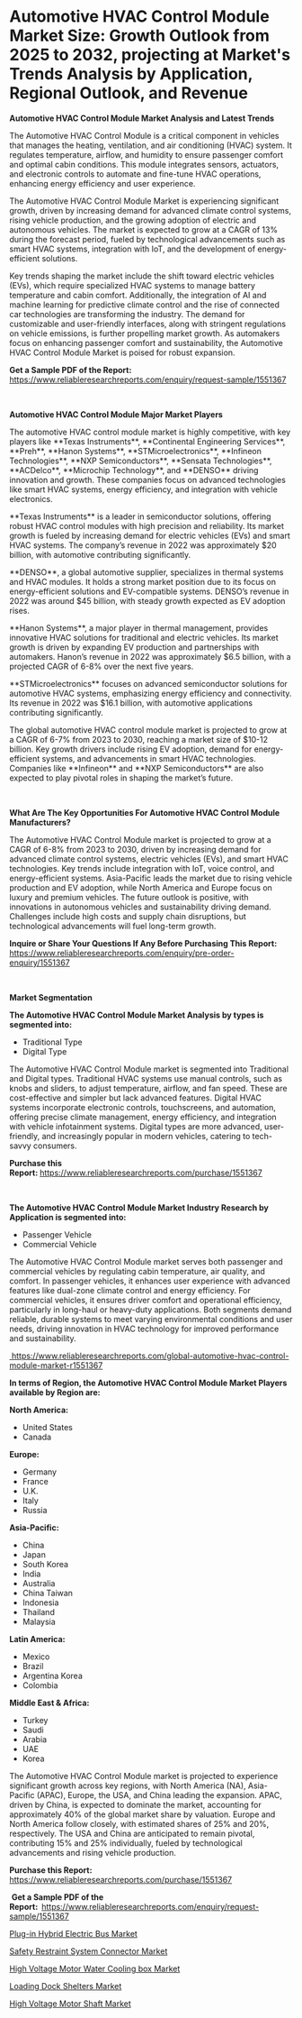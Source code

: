 <p><h1>Automotive HVAC Control Module Market Size: Growth Outlook from 2025 to 2032, projecting at Market's Trends Analysis by Application, Regional Outlook, and Revenue</h1></p><p><strong>Automotive HVAC Control Module Market Analysis and Latest Trends</strong></p>
<p><p>The Automotive HVAC Control Module is a critical component in vehicles that manages the heating, ventilation, and air conditioning (HVAC) system. It regulates temperature, airflow, and humidity to ensure passenger comfort and optimal cabin conditions. This module integrates sensors, actuators, and electronic controls to automate and fine-tune HVAC operations, enhancing energy efficiency and user experience.</p><p>The Automotive HVAC Control Module Market is experiencing significant growth, driven by increasing demand for advanced climate control systems, rising vehicle production, and the growing adoption of electric and autonomous vehicles. The market is expected to grow at a CAGR of 13% during the forecast period, fueled by technological advancements such as smart HVAC systems, integration with IoT, and the development of energy-efficient solutions.</p><p>Key trends shaping the market include the shift toward electric vehicles (EVs), which require specialized HVAC systems to manage battery temperature and cabin comfort. Additionally, the integration of AI and machine learning for predictive climate control and the rise of connected car technologies are transforming the industry. The demand for customizable and user-friendly interfaces, along with stringent regulations on vehicle emissions, is further propelling market growth. As automakers focus on enhancing passenger comfort and sustainability, the Automotive HVAC Control Module Market is poised for robust expansion.</p></p>
<p><strong>Get a Sample PDF of the Report:&nbsp;</strong> <a href="https://www.reliableresearchreports.com/enquiry/request-sample/1551367?utm_campaign=24&utm_medium=2&utm_source=Github&utm_content=ia&utm_term=23012025&utm_id=automotive-hvac-control-module">https://www.reliableresearchreports.com/enquiry/request-sample/1551367</a></p>
<p>&nbsp;</p>
<p><strong>Automotive HVAC Control Module Major Market Players</strong></p>
<p><p>The automotive HVAC control module market is highly competitive, with key players like **Texas Instruments**, **Continental Engineering Services**, **Preh**, **Hanon Systems**, **STMicroelectronics**, **Infineon Technologies**, **NXP Semiconductors**, **Sensata Technologies**, **ACDelco**, **Microchip Technology**, and **DENSO** driving innovation and growth. These companies focus on advanced technologies like smart HVAC systems, energy efficiency, and integration with vehicle electronics.</p><p>**Texas Instruments** is a leader in semiconductor solutions, offering robust HVAC control modules with high precision and reliability. Its market growth is fueled by increasing demand for electric vehicles (EVs) and smart HVAC systems. The company’s revenue in 2022 was approximately $20 billion, with automotive contributing significantly.</p><p>**DENSO**, a global automotive supplier, specializes in thermal systems and HVAC modules. It holds a strong market position due to its focus on energy-efficient solutions and EV-compatible systems. DENSO’s revenue in 2022 was around $45 billion, with steady growth expected as EV adoption rises.</p><p>**Hanon Systems**, a major player in thermal management, provides innovative HVAC solutions for traditional and electric vehicles. Its market growth is driven by expanding EV production and partnerships with automakers. Hanon’s revenue in 2022 was approximately $6.5 billion, with a projected CAGR of 6-8% over the next five years.</p><p>**STMicroelectronics** focuses on advanced semiconductor solutions for automotive HVAC systems, emphasizing energy efficiency and connectivity. Its revenue in 2022 was $16.1 billion, with automotive applications contributing significantly.</p><p>The global automotive HVAC control module market is projected to grow at a CAGR of 6-7% from 2023 to 2030, reaching a market size of $10-12 billion. Key growth drivers include rising EV adoption, demand for energy-efficient systems, and advancements in smart HVAC technologies. Companies like **Infineon** and **NXP Semiconductors** are also expected to play pivotal roles in shaping the market’s future.</p></p>
<p>&nbsp;</p>
<p><strong>What Are The Key Opportunities For Automotive HVAC Control Module Manufacturers?</strong></p>
<p><p>The Automotive HVAC Control Module market is projected to grow at a CAGR of 6-8% from 2023 to 2030, driven by increasing demand for advanced climate control systems, electric vehicles (EVs), and smart HVAC technologies. Key trends include integration with IoT, voice control, and energy-efficient systems. Asia-Pacific leads the market due to rising vehicle production and EV adoption, while North America and Europe focus on luxury and premium vehicles. The future outlook is positive, with innovations in autonomous vehicles and sustainability driving demand. Challenges include high costs and supply chain disruptions, but technological advancements will fuel long-term growth.</p></p>
<p><strong>Inquire or Share Your Questions If Any Before Purchasing This Report:</strong> <a href="https://www.reliableresearchreports.com/enquiry/pre-order-enquiry/1551367?utm_campaign=24&utm_medium=2&utm_source=Github&utm_content=ia&utm_term=23012025&utm_id=automotive-hvac-control-module">https://www.reliableresearchreports.com/enquiry/pre-order-enquiry/1551367</a></p>
<p>&nbsp;</p>
<p><strong>Market Segmentation</strong></p>
<p><strong>The Automotive HVAC Control Module Market Analysis by types is segmented into:</strong></p>
<p><ul><li>Traditional Type</li><li>Digital Type</li></ul></p>
<p><p>The Automotive HVAC Control Module market is segmented into Traditional and Digital types. Traditional HVAC systems use manual controls, such as knobs and sliders, to adjust temperature, airflow, and fan speed. These are cost-effective and simpler but lack advanced features. Digital HVAC systems incorporate electronic controls, touchscreens, and automation, offering precise climate management, energy efficiency, and integration with vehicle infotainment systems. Digital types are more advanced, user-friendly, and increasingly popular in modern vehicles, catering to tech-savvy consumers.</p></p>
<p><strong>Purchase this Report:&nbsp;</strong><a href="https://www.reliableresearchreports.com/purchase/1551367?utm_campaign=24&utm_medium=2&utm_source=Github&utm_content=ia&utm_term=23012025&utm_id=automotive-hvac-control-module">https://www.reliableresearchreports.com/purchase/1551367</a></p>
<p>&nbsp;</p>
<p><strong>The Automotive HVAC Control Module Market Industry Research by Application is segmented into:</strong></p>
<p><ul><li>Passenger Vehicle</li><li>Commercial Vehicle</li></ul></p>
<p><p>The Automotive HVAC Control Module market serves both passenger and commercial vehicles by regulating cabin temperature, air quality, and comfort. In passenger vehicles, it enhances user experience with advanced features like dual-zone climate control and energy efficiency. For commercial vehicles, it ensures driver comfort and operational efficiency, particularly in long-haul or heavy-duty applications. Both segments demand reliable, durable systems to meet varying environmental conditions and user needs, driving innovation in HVAC technology for improved performance and sustainability.</p></p>
<p><a href="https://www.reliableresearchreports.com/global-automotive-hvac-control-module-market-r1551367?utm_campaign=24&utm_medium=2&utm_source=Github&utm_content=ia&utm_term=23012025&utm_id=automotive-hvac-control-module">&nbsp;https://www.reliableresearchreports.com/global-automotive-hvac-control-module-market-r1551367</a></p>
<p><strong>In terms of Region, the Automotive HVAC Control Module Market Players available by Region are:</strong></p>
<p>
    <p> <strong> North America: </strong>
        <ul>
            <li>United States</li>
            <li>Canada</li>
        </ul>
        </p> 
    <p> <strong> Europe: </strong>
        <ul>
            <li>Germany</li>
            <li>France</li>
            <li>U.K.</li>
            <li>Italy</li>
            <li>Russia</li>
        </ul>
        </p> 
    <p> <strong> Asia-Pacific: </strong>
        <ul>
            <li>China</li>
            <li>Japan</li>
            <li>South Korea</li>
            <li>India</li>
            <li>Australia</li>
            <li>China Taiwan</li>
            <li>Indonesia</li>
            <li>Thailand</li>
            <li>Malaysia</li>
        </ul>
        </p> 
    <p> <strong> Latin America: </strong>
        <ul>
            <li>Mexico</li>
            <li>Brazil</li>
            <li>Argentina Korea</li>
            <li>Colombia</li>
        </ul>
        </p> 
    <p> <strong> Middle East & Africa: </strong>
        <ul>
            <li>Turkey</li>
            <li>Saudi</li>
            <li>Arabia</li>
            <li>UAE</li>
            <li>Korea</li>
        </ul>
    </p>
    </p>
<p><p>The Automotive HVAC Control Module market is projected to experience significant growth across key regions, with North America (NA), Asia-Pacific (APAC), Europe, the USA, and China leading the expansion. APAC, driven by China, is expected to dominate the market, accounting for approximately 40% of the global market share by valuation. Europe and North America follow closely, with estimated shares of 25% and 20%, respectively. The USA and China are anticipated to remain pivotal, contributing 15% and 25% individually, fueled by technological advancements and rising vehicle production.</p></p>
<p><strong>Purchase this Report: </strong><a href="https://www.reliableresearchreports.com/purchase/1551367?utm_campaign=24&utm_medium=2&utm_source=Github&utm_content=ia&utm_term=23012025&utm_id=automotive-hvac-control-module">https://www.reliableresearchreports.com/purchase/1551367</a></p>
<p>&nbsp;<strong>Get a Sample PDF of the Report:&nbsp;&nbsp;</strong><a href="https://www.reliableresearchreports.com/enquiry/request-sample/1551367?utm_campaign=24&utm_medium=2&utm_source=Github&utm_content=ia&utm_term=23012025&utm_id=automotive-hvac-control-module">https://www.reliableresearchreports.com/enquiry/request-sample/1551367</a></p>
<p><strong></strong></p>
<p><p><a href="https://github.com/delindacallegari68/Market-Research-Report-List-1/blob/main/plug-in-hybrid-electric-bus-market.md?utm_campaign=24&utm_medium=2&utm_source=Github&utm_content=ia&utm_term=23012025&utm_id=automotive-hvac-control-module">Plug-in Hybrid Electric Bus Market</a></p><p><a href="https://github.com/klindsey95/Market-Research-Report-List-1/blob/main/safety-restraint-system-connector-market.md?utm_campaign=24&utm_medium=2&utm_source=Github&utm_content=ia&utm_term=23012025&utm_id=automotive-hvac-control-module">Safety Restraint System Connector Market</a></p><p><a href="https://www.linkedin.com/pulse/high-voltage-motor-water-cooling-box-market-size-foreign-opportunities-ftmuf?utm_campaign=24&utm_medium=2&utm_source=Github&utm_content=ia&utm_term=23012025&utm_id=automotive-hvac-control-module">High Voltage Motor Water Cooling box Market</a></p><p><a href="https://www.linkedin.com/pulse/factors-driving-growth-loading-dock-shelters-market-projected-aauzf?utm_campaign=24&utm_medium=2&utm_source=Github&utm_content=ia&utm_term=23012025&utm_id=automotive-hvac-control-module">Loading Dock Shelters Market</a></p><p><a href="https://www.linkedin.com/pulse/deep-dive-high-voltage-motor-shaft-market-growth-111-cagr-key-factors-ghbvf?utm_campaign=24&utm_medium=2&utm_source=Github&utm_content=ia&utm_term=23012025&utm_id=automotive-hvac-control-module">High Voltage Motor Shaft Market</a></p></p>
